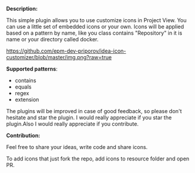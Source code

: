 **Description:**

This simple plugin allows you to use customize icons in Project View. You can use a little set of embedded
icons or your own. Icons will be applied based on a pattern by name, like you class contains "Repository" in it
is name or your directory called docker.

https://github.com/epm-dev-priporov/idea-icon-customizer/blob/master/img.png?raw=true

**Supported patterns**:

* contains
* equals
* regex
* extension

The plugins will be improved in case of good feedback, so please don't hesitate and star the plugin.
I would really appreciate if you star the plugin.Also I would really appreciate if you contribute. 

**Contribution:**

Feel free to share your ideas, write code and share icons.

To add icons that just fork the repo, add icons to resource folder and open PR.
